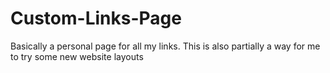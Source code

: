 # Custom-Links-Page
Basically a personal page for all my links. This is also partially a way for me to try some new website layouts
